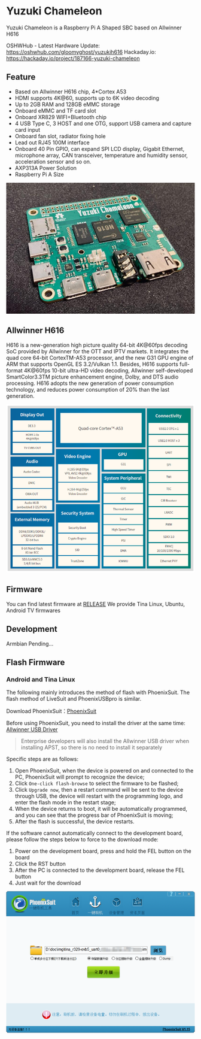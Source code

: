 # Yuzuki Chameleon

Yuzuki Chameleon is a Raspberry Pi A Shaped SBC based on Allwinner H616

OSHWHub - Latest Hardware Update: https://oshwhub.com/gloomyghost/yuzukih616
Hackaday.io: https://hackaday.io/project/187166-yuzuki-chameleon

## Feature
- Based on Allwinner H616 chip, 4*Cortex A53
- HDMI supports 4K@60, supports up to 6K video decoding
- Up to 2GB RAM and 128GB eMMC storage
- Onboard eMMC and TF card slot
- Onboard XR829 WIFI+Bluetooth chip
- 4 USB Type C, 3 HOST and one OTG, support USB camera and capture card input
- Onboard fan slot, radiator fixing hole
- Lead out RJ45 100M interface
- Onboard 40 Pin GPIO, can expand SPI LCD display, Gigabit Ethernet, microphone array, CAN transceiver, temperature and humidity sensor, acceleration sensor and so on.
- AXP313A Power Solution
- Raspberry Pi A Size

![main](Bitmap/main.jpeg)

## Allwinner H616

H616 is a new-generation high picture quality 64-bit 4K@60fps decoding SoC provided by Allwinner for the
OTT and IPTV markets. It integrates the quad core 64-bit CortexTM-A53 processor, and the new G31 GPU
engine of ARM that supports OpenGL ES 3.2/Vulkan 1.1. Besides, H616 supports full-format 4K@60fps
10-bit ultra-HD video decoding, Allwinner self-developed SmartColor3.3TM picture enhancement engine,
Dolby, and DTS audio processing. H616 adopts the new generation of power consumption technology, and
reduces power consumption of 20% than the last generation.

![brief](Bitmap/brief.png)

## Firmware

You can find latest firmware at [RELEASE](https://github.com/YuzukiHD/YuzukiChameleon/releases)
We provide Tina Linux, Ubuntu, Android TV firmwares

## Development

Armbian Pending...

## Flash Firmware

### Android and Tina Linux

The following mainly introduces the method of flash with PhoenixSuit. The flash method of LiveSuit and PhoenixUSBpro is similar.

Download PhoenixSuit：[PhoenixSuit](https://www.aw-ol.com/downloads/resources/13)

Before using PhoenixSuit, you need to install the driver at the same time: [Allwinner USB Driver](https://www.aw-ol.com/downloads/resources/15)

> Enterprise developers will also install the Allwinner USB driver when installing APST, so there is no need to install it separately

Specific steps are as follows:

1. Open PhoenixSuit, when the device is powered on and connected to the PC, PhoenixSuit will prompt to recognize the device;
2. Click `One-click flash-browse` to select the firmware to be flashed;
3. Click `Upgrade now`, then a restart command will be sent to the device through USB, the device will restart with the programming logo, and enter the flash mode in the restart stage;
4.  When the device returns to boot, it will be automatically programmed, and you can see that the progress bar of PhoenixSuit is moving;
5. After the flash is successful, the device restarts.

If the software cannot automatically connect to the development board, please follow the steps below to force to the download mode:

1. Power on the development board, press and hold the FEL button on the board
2. Click the RST button
3. After the PC is connected to the development board, release the FEL button
4. Just wait for the download

![image-20210310195432915.png](Bitmap/image-20210310195432915.png)

